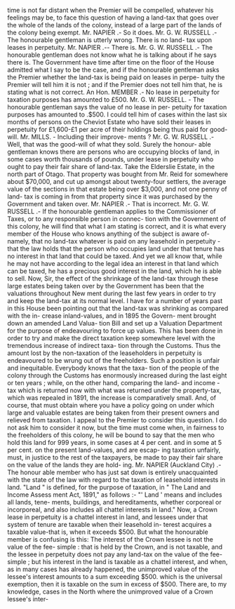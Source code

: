 time is not far distant when the Premier will be compelled, whatever his feelings may be, to face this question of having a land-tax that goes over the whole of the lands of the colony, instead of a large part of the lands of the colony being exempt. Mr. NAPIER .- So it does. Mr. G. W. RUSSELL .- The honourable gentleman is utterly wrong. There is no land- tax upon leases in perpetuity. Mr. NAPIER .-- There is. Mr. G. W. RUSSELL .- The honourable gentleman does not know what he is talking about if he says there is. The Government have time after time on the floor of the House admitted what I say to be the case, and if the honourable gentleman asks the Premier whether the land-tax is being paid on leases in perpe- tuity the Premier will tell him it is not ; and if the Premier does not tell him that, he is stating what is not correct. An Hon. MEMBER .- No lease in perpetuity for taxation purposes has amounted to £500. Mr. G. W. RUSSELL. - The honourable gentleman says the value of no lease in per- petuity for taxation purposes has amounted to .$500. I could tell him of cases within the last six months of persons on the Cheviot Estate who have sold their leases in perpetuity for £1,600-£1 per acre of their holdings being thus paid for good-will. Mr. MILLS. - Including their improve- ments ? Mr. G. W. RUSSELL .- Well, that was the good-will of what they sold. Surely the honour- able gentleman knows there are persons who are occupying blocks of land, in some cases worth thousands of pounds, under lease in perpetuity who ought to pay their fair share of land-tax. Take the Elderslie Estate, in the north part of Otago. That property was bought from Mr. Reid for somewhere about $70,000, and cut up amongst about twenty-four settlers, the average value of the sections in that estate being over $3,000, and not one penny of land- tax is coming in from that property since it was purchased by the Government and taken over. Mr. NAPIER .- That is incorrect. Mr. G. W. RUSSELL .- If the honourable gentleman applies to the Commissioner of Taxes, or to any responsible person in connec- tion with the Government of this colony, he will find that what I am stating is correct, and it is what every member of the House who knows anything of the subject is aware of- namely, that no land-tax whatever is paid on any leasehold in perpetuity -that the law holds that the person who occupies land under that tenure has no interest in that land that could be taxed. And yet we all know that, while he may not have according to the legal idea an interest in that land which can be taxed, he has a precious good interest in the land, which he is able to sell. Now, Sir, the effect of the shrinkage of the land-tax through these large estates being taken over by the Government has been that the valuations throughout New ment during the last few years in order to try and keep the land-tax at its normal level. I have for a number of years past in this House been pointing out that the land-tax was shrinking as compared with the in- crease inland-values, and in 1895 the Govern- ment brought down an amended Land Valua- tion Bill and set up a Valuation Department for the purpose of endeavouring to force up values. This has been done in order to try and make the direct taxation keep somewhere level with the tremendous increase of indirect taxa- tion through the Customs. Thus the amount lost by the non-taxation of the leaseholders in perpetuity is endeavoured to be wrung out of the freeholders. Such a position is unfair and inequitable. Everybody knows that the taxa- tion of the people of the colony through the Customs has enormously increased during the last eight or ten years ; while, on the other hand, comparing the land- and income - tax which is returned now with what was returned under the property-tax, which was repealed in 1891, the increase is comparatively small. And, of course, that must obtain where you have a policy going on under which large and valuable estates are being taken from their present owners and relieved from taxation. I appeal to the Premier to consider this question. I do not ask him to consider it now, but the time must come when, in fairness to the freeholders of this colony, he will be bound to say that the men who hold this land for 999 years, in some cases at 4 per cent. and in some at 5 per cent. on the present land-values, and are escap- ing taxation unfairly, must, in justice to the rest of the taxpayers, be made to pay their fair share on the value of the lands they are hold- ing. Mr. NAPIER (Auckland City) .- The honour able member who has just sat down is entirely unacquainted with the state of the law with regard to the taxation of leasehold interests in land. "Land " is defined, for the purpose of taxation, in " The Land and Income Assess ment Act, 1891," as follows :- "' Land ' means and includes all lands, tene- ments, buildings, and hereditaments, whether corporeal or incorporeal, and also includes all chattel interests in land." Now, a Crown lease in perpetuity is a chattel interest in land, and lessees under that system of tenure are taxable when their leasehold in- terest acquires a taxable value-that is, when it exceeds $500. But what the honourable member is confusing is this: The interest of the Crown lessee is not the value of the fee- simple : that is held by the Crown, and is not taxable, and the lessee in perpetuity does not pay any land-tax on the value of the fee-simple ; but his interest in the land is taxable as a chattel interest, and when, as in many cases has already happened, the unimproved value of the lessee's interest amounts to a sum exceeding $500. which is the universal exemption, then it is taxable on the sum in excess of $500. There are, to my knowledge, cases in the North where the unimproved value of a Crown lessee's inter- 